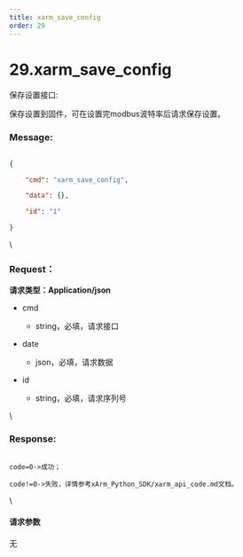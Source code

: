 ```yaml
---
title: xarm_save_config
order: 29
---
```

# 29.xarm\_save\_config



 



保存设置接口:

保存设置到固件，可在设置完modbus波特率后请求保存设置。



### Message:  



```json

{

    "cmd": "xarm_save_config",

    "data": {},

    "id": "1"

}

```



\





### Request：    



**请求类型：Application/json**



* cmd

  * string，必填，请求接口

* date

  * json，必填，请求数据

* id

  * string，必填，请求序列号



\





### Response:     



```

code=0->成功；

code!=0->失败，详情参考xArm_Python_SDK/xarm_api_code.md文档。

```



\





#### 请求参数



无

